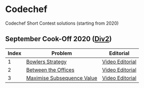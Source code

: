 # Codechef
Codechef Short Contest solutions (starting from 2020)
## September Cook-Off 2020 (<a href="https://www.codechef.com/COOK122B">Div2</a>)
| Index | Problem | Editorial |  
| --- | --- | --- | 
| 1 | [Bowlers Strategy](https://www.codechef.com/COOK122B/problems/BOWLERS) | [Video Editorial](https://www.youtube.com/watch?v=KIwEvwg5pTs) |  
| 2 | [Between the Offices](https://codeforces.com/problemset/problem/867/A) | [Video Editorial](https://www.youtube.com/watch?v=VCSUDyzgSL8&t=2245s) |  
| 3 | [Maximise Subsequence Value](https://www.codechef.com/COOK122A/problems/MVAL) | [Video Editorial](https://www.youtube.com/watch?v=Uvs0kDjhwkM) |
